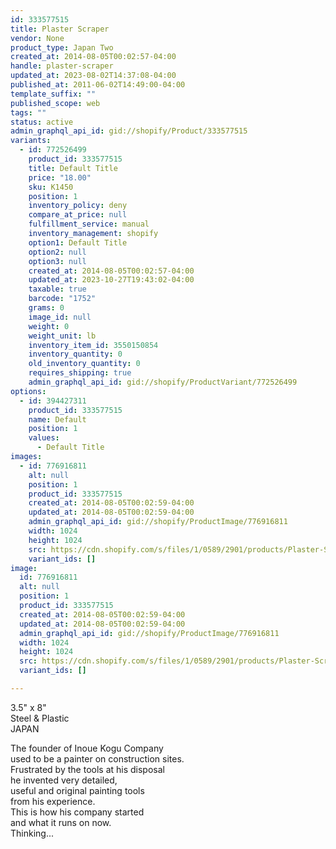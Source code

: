 ```yaml
---
id: 333577515
title: Plaster Scraper
vendor: None
product_type: Japan Two
created_at: 2014-08-05T00:02:57-04:00
handle: plaster-scraper
updated_at: 2023-08-02T14:37:08-04:00
published_at: 2011-06-02T14:49:00-04:00
template_suffix: ""
published_scope: web
tags: ""
status: active
admin_graphql_api_id: gid://shopify/Product/333577515
variants:
  - id: 772526499
    product_id: 333577515
    title: Default Title
    price: "18.00"
    sku: K1450
    position: 1
    inventory_policy: deny
    compare_at_price: null
    fulfillment_service: manual
    inventory_management: shopify
    option1: Default Title
    option2: null
    option3: null
    created_at: 2014-08-05T00:02:57-04:00
    updated_at: 2023-10-27T19:43:02-04:00
    taxable: true
    barcode: "1752"
    grams: 0
    image_id: null
    weight: 0
    weight_unit: lb
    inventory_item_id: 3550150854
    inventory_quantity: 0
    old_inventory_quantity: 0
    requires_shipping: true
    admin_graphql_api_id: gid://shopify/ProductVariant/772526499
options:
  - id: 394427311
    product_id: 333577515
    name: Default
    position: 1
    values:
      - Default Title
images:
  - id: 776916811
    alt: null
    position: 1
    product_id: 333577515
    created_at: 2014-08-05T00:02:59-04:00
    updated_at: 2014-08-05T00:02:59-04:00
    admin_graphql_api_id: gid://shopify/ProductImage/776916811
    width: 1024
    height: 1024
    src: https://cdn.shopify.com/s/files/1/0589/2901/products/Plaster-Scraper.jpeg?v=1407211379
    variant_ids: []
image:
  id: 776916811
  alt: null
  position: 1
  product_id: 333577515
  created_at: 2014-08-05T00:02:59-04:00
  updated_at: 2014-08-05T00:02:59-04:00
  admin_graphql_api_id: gid://shopify/ProductImage/776916811
  width: 1024
  height: 1024
  src: https://cdn.shopify.com/s/files/1/0589/2901/products/Plaster-Scraper.jpeg?v=1407211379
  variant_ids: []

---
```


3.5" x 8"  
Steel & Plastic  
JAPAN

<!-- td {border: 1px solid #ccc;}br {mso-data-placement:same-cell;} -->

The founder of Inoue Kogu Company  
used to be a painter on construction sites.  
Frustrated by the tools at his disposal  
he invented very detailed,  
useful and original painting tools  
from his experience.  
This is how his company started  
and what it runs on now.  
Thinking...